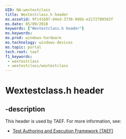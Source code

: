 ```yaml
---
UID: NA:wextestclass
title: Wextestclass.h header
ms.assetid: 9fc41607-d4ed-3730-94bb-e2172700583f
ms.date: 05/09/2018
keywords: ["Wextestclass.h header"]
ms.keywords: 
ms.prod: windows-hardware
ms.technology: windows-devices
ms.topic: portal
tech.root: taef
f1_keywords:
 - wextestclass
 - wextestclass/wextestclass
---
```


# Wextestclass.h header


## -description

This header is used by TAEF. For more information, see:

- [Test Authoring and Execution Framework (TAEF)](../_taef/index.md)
